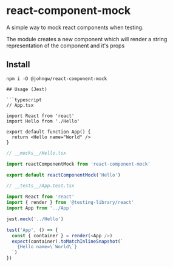 # react-component-mock

A simple way to mock react components when testing.

The module creates a new component which will render a string representation of the component and it's props

## Install

````
npm i -D @johngw/react-component-mock

## Usage (Jest)

```typescript
// App.tsx

import React from 'react'
import Hello from './Hello'

export default function App() {
  return <Hello name="World" />
}
````

```typescript
// __mocks__/Hello.tsx

import reactComponentMock from 'react-component-mock'

export default reactComponentMock('Hello')
```

```typescript
// __tests__/App.test.tsx

import React from 'react'
import { render } from '@testing-library/react'
import App from '../App'

jest.mock('../Hello')

test('App', () => {
  const { container } = render(<App />)
  expect(container).toMatchInlineSnapshot(`
    {Hello name=\`World\`}
  `)
})
```
